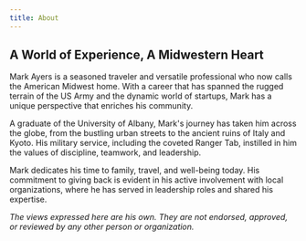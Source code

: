 ```yaml
---
title: About
---
```


## A World of Experience, A Midwestern Heart

Mark Ayers is a seasoned traveler and versatile professional who now calls the American Midwest home. With a career that has spanned the rugged terrain of the US Army and the dynamic world of startups, Mark has a unique perspective that enriches his community.

A graduate of the University of Albany, Mark's journey has taken him across the globe, from the bustling urban streets to the ancient ruins of Italy and Kyoto. His military service, including the coveted Ranger Tab, instilled in him the values of discipline, teamwork, and leadership.

Mark dedicates his time to family, travel, and well-being today. His commitment to giving back is evident in his active involvement with local organizations, where he has served in leadership roles and shared his expertise.

_The views expressed here are his own. They are not endorsed, approved, or reviewed by any other person or organization._
